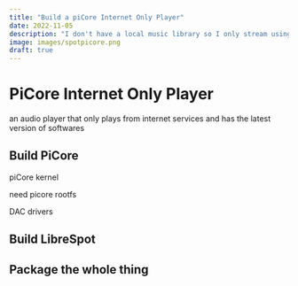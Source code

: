 ```yaml
---
title: "Build a piCore Internet Only Player"
date: 2022-11-05
description: "I don't have a local music library so I only stream using Spotify."
image: images/spotpicore.png
draft: true
---
```


# PiCore Internet Only Player 
an audio player that only plays from internet services and has the latest version of softwares

## Build PiCore

piCore kernel

need picore rootfs

DAC drivers

## Build LibreSpot


## Package the whole thing